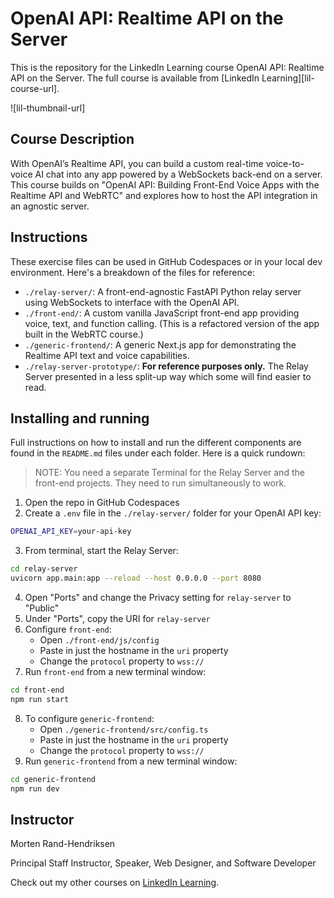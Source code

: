 # OpenAI API: Realtime API on the Server
This is the repository for the LinkedIn Learning course OpenAI API: Realtime API on the Server. The full course is available from [LinkedIn Learning][lil-course-url].

![lil-thumbnail-url]

## Course Description

With OpenAI’s Realtime API, you can build a custom real-time voice-to-voice AI chat into any app powered by a WebSockets back-end on a server. This course builds on "OpenAI API: Building Front-End Voice Apps with the Realtime API and WebRTC" and explores how to host the API integration in an agnostic server.

## Instructions
These exercise files can be used in GitHub Codespaces or in your local dev environment. Here's a breakdown of the files for reference:

- `./relay-server/`: A front-end-agnostic FastAPI Python relay server using WebSockets to interface with the OpenAI API.
- `./front-end/`: A custom vanilla JavaScript front-end app providing voice, text, and function calling. (This is a refactored version of the app built in the WebRTC course.)
- `./generic-frontend/`: A generic Next.js app for demonstrating the Realtime API text and voice capabilities.
- `./relay-server-prototype/`: __For reference purposes only.__ The Relay Server presented in a less split-up way which some will find easier to read. 

## Installing and running

Full instructions on how to install and run the different components are found in the `README.md` files under each folder. Here is a quick rundown:

> NOTE:
> You need a separate Terminal for the Relay Server and the front-end projects. They need to run simultaneously to work.

1. Open the repo in GitHub Codespaces
2. Create a `.env` file in the `./relay-server/` folder for your OpenAI API key:
```bash
OPENAI_API_KEY=your-api-key
```
3. From terminal, start the Relay Server:
```bash
cd relay-server
uvicorn app.main:app --reload --host 0.0.0.0 --port 8080
```
4. Open "Ports" and change the Privacy setting for `relay-server` to "Public"
5. Under "Ports", copy the URI for `relay-server`
6. Configure `front-end`:
   - Open `./front-end/js/config`
   - Paste in just the hostname in the `uri` property
   - Change the `protocol` property to `wss://`
7. Run `front-end` from a new terminal window:
```bash
cd front-end
npm run start
```
8. To configure `generic-frontend`:
   - Open `./generic-frontend/src/config.ts`
   - Paste in just the hostname in the `uri` property
   - Change the `protocol` property to `wss://`
9. Run `generic-frontend` from a new terminal window:
```bash
cd generic-frontend
npm run dev
```

## Instructor

Morten Rand-Hendriksen

Principal Staff Instructor, Speaker, Web Designer, and Software Developer

                            

Check out my other courses on [LinkedIn Learning](https://www.linkedin.com/learning/instructors/morten-rand-hendriksen?u=104).

[0]: # (Replace these placeholder URLs with actual course URLs)
